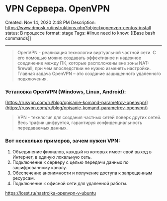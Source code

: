 # VPN Сервера. OpenVPN

Created: Nov 14, 2020 2:48 PM
Description: https://www.dmosk.ru/instruktions.php?object=openvpn-centos-install
status: В процессе
format: stage
Tags: #linux 
need to know: [[Base bash commands]]

---

> OpenVPN - реализация технологии виртуальной частной сети. С его помощью можно создавать эффективное и надежное соединение между ПК, которые расположены вне зоны NAT-firewall, при чем впоследствии не нужно изменять настройки. Главная задача OpenVPN – это создание защищенного удаленного подключения.

### Установка OpenVPN (Windows, Linux, Android):

[https://rusvpn.com/ru/blog/opisanie-komand-parametrov-openvpn/](https://rusvpn.com/ru/blog/opisanie-komand-parametrov-openvpn/)

> VPN - технлогия для создания частных сетей поверх других сетей. Весь трафик шифруется, гарантируя конфиденциальность передаваемых данных.

### Вот несколько примеров, зачем нужен VPN:

1. Объединение филиалов, каждый из которых имеет свой выход в Интернет, в единую локальную сеть.
2. Подключение к серверу с целью передачи данных по зашифрованному каналу.
3. Обеспечение анонимности и получение доступа к запрещенным ресурсам.
4. Подключение к офисной сети для удаленной работы.

https://losst.ru/nastrojka-openvpn-v-ubuntu